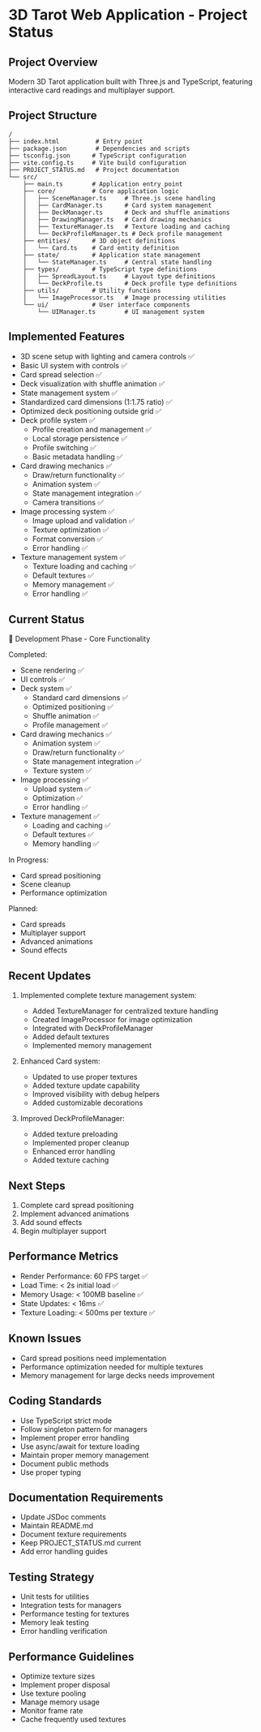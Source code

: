 # 3D Tarot Web Application - Project Status

## Project Overview
Modern 3D Tarot application built with Three.js and TypeScript, featuring interactive card readings and multiplayer support.

## Project Structure
```
/
├── index.html          # Entry point
├── package.json        # Dependencies and scripts
├── tsconfig.json      # TypeScript configuration
├── vite.config.ts     # Vite build configuration
├── PROJECT_STATUS.md   # Project documentation
└── src/
    ├── main.ts        # Application entry point
    ├── core/          # Core application logic
    │   ├── SceneManager.ts     # Three.js scene handling
    │   ├── CardManager.ts      # Card system management
    │   ├── DeckManager.ts      # Deck and shuffle animations
    │   ├── DrawingManager.ts   # Card drawing mechanics
    │   ├── TextureManager.ts   # Texture loading and caching
    │   └── DeckProfileManager.ts # Deck profile management
    ├── entities/      # 3D object definitions
    │   └── Card.ts    # Card entity definition
    ├── state/         # Application state management
    │   └── StateManager.ts     # Central state handling
    ├── types/         # TypeScript type definitions
    │   ├── SpreadLayout.ts     # Layout type definitions
    │   └── DeckProfile.ts      # Deck profile type definitions
    ├── utils/         # Utility functions
    │   └── ImageProcessor.ts   # Image processing utilities
    └── ui/            # User interface components
        └── UIManager.ts        # UI management system
```

## Implemented Features
- 3D scene setup with lighting and camera controls ✅
- Basic UI system with controls ✅
- Card spread selection ✅
- Deck visualization with shuffle animation ✅
- State management system ✅
- Standardized card dimensions (1:1.75 ratio) ✅
- Optimized deck positioning outside grid ✅
- Deck profile system ✅
  - Profile creation and management ✅
  - Local storage persistence ✅
  - Profile switching ✅
  - Basic metadata handling ✅
- Card drawing mechanics ✅
  - Draw/return functionality ✅
  - Animation system ✅
  - State management integration ✅
  - Camera transitions ✅
- Image processing system ✅
  - Image upload and validation ✅
  - Texture optimization ✅
  - Format conversion ✅
  - Error handling ✅
- Texture management system ✅
  - Texture loading and caching ✅
  - Default textures ✅
  - Memory management ✅
  - Error handling ✅

## Current Status
🚀 Development Phase - Core Functionality

Completed:
- Scene rendering ✅
- UI controls ✅
- Deck system ✅
  - Standard card dimensions ✅
  - Optimized positioning ✅
  - Shuffle animation ✅
  - Profile management ✅
- Card drawing mechanics ✅
  - Animation system ✅
  - Draw/return functionality ✅
  - State management integration ✅
  - Texture system ✅
- Image processing ✅
  - Upload system ✅
  - Optimization ✅
  - Error handling ✅
- Texture management ✅
  - Loading and caching ✅
  - Default textures ✅
  - Memory handling ✅

In Progress:
- Card spread positioning
- Scene cleanup
- Performance optimization

Planned:
- Card spreads
- Multiplayer support
- Advanced animations
- Sound effects

## Recent Updates
1. Implemented complete texture management system:
   - Added TextureManager for centralized texture handling
   - Created ImageProcessor for image optimization
   - Integrated with DeckProfileManager
   - Added default textures
   - Implemented memory management

2. Enhanced Card system:
   - Updated to use proper textures
   - Added texture update capability
   - Improved visibility with debug helpers
   - Added customizable decorations

3. Improved DeckProfileManager:
   - Added texture preloading
   - Implemented proper cleanup
   - Enhanced error handling
   - Added texture caching

## Next Steps
1. Complete card spread positioning
2. Implement advanced animations
3. Add sound effects
4. Begin multiplayer support

## Performance Metrics
- Render Performance: 60 FPS target ✅
- Load Time: < 2s initial load ✅
- Memory Usage: < 100MB baseline ✅
- State Updates: < 16ms ✅
- Texture Loading: < 500ms per texture ✅

## Known Issues
- Card spread positions need implementation
- Performance optimization needed for multiple textures
- Memory management for large decks needs improvement

## Coding Standards
- Use TypeScript strict mode
- Follow singleton pattern for managers
- Implement proper error handling
- Use async/await for texture loading
- Maintain proper memory management
- Document public methods
- Use proper typing

## Documentation Requirements
- Update JSDoc comments
- Maintain README.md
- Document texture requirements
- Keep PROJECT_STATUS.md current
- Add error handling guides

## Testing Strategy
- Unit tests for utilities
- Integration tests for managers
- Performance testing for textures
- Memory leak testing
- Error handling verification

## Performance Guidelines
- Optimize texture sizes
- Implement proper disposal
- Use texture pooling
- Manage memory usage
- Monitor frame rate
- Cache frequently used textures